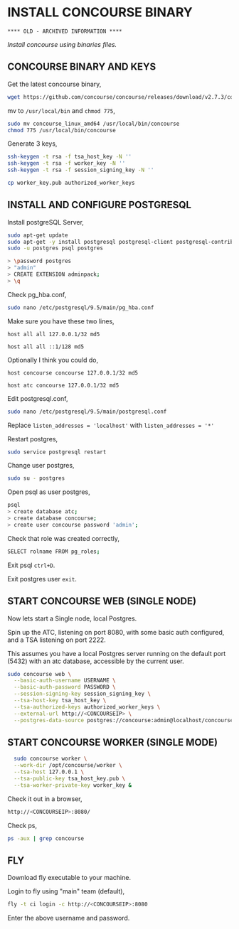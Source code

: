 # INSTALL CONCOURSE BINARY

```text
**** OLD - ARCHIVED INFORMATION ****
```

_Install concourse using binaries files._

## CONCOURSE BINARY AND KEYS

Get the latest concourse binary,

```bash
wget https://github.com/concourse/concourse/releases/download/v2.7.3/concourse_linux_amd64
```

mv to `/usr/local/bin` and `chmod 775`,

```bash
sudo mv concourse_linux_amd64 /usr/local/bin/concourse
chmod 775 /usr/local/bin/concourse
```

Generate 3 keys,

```bash
ssh-keygen -t rsa -f tsa_host_key -N ''
ssh-keygen -t rsa -f worker_key -N ''
ssh-keygen -t rsa -f session_signing_key -N ''
```

```bash
cp worker_key.pub authorized_worker_keys
```

## INSTALL AND CONFIGURE POSTGRESQL

Install postgreSQL Server,

```bash
sudo apt-get update
sudo apt-get -y install postgresql postgresql-client postgresql-contrib
sudo -u postgres psql postgres

> \password postgres
> "admin"
> CREATE EXTENSION adminpack;
> \q
```

Check pg_hba.conf,

```bash
sudo nano /etc/postgresql/9.5/main/pg_hba.conf
```

Make sure you have these two lines,

`host all all 127.0.0.1/32 md5`

`host all all ::1/128 md5`

Optionally I think you could do,

`host concourse concourse 127.0.0.1/32 md5`

`host atc concourse 127.0.0.1/32 md5`

Edit postgresql.conf,

```bash
sudo nano /etc/postgresql/9.5/main/postgresql.conf
```

Replace `listen_addresses = 'localhost'` with `listen_addresses = '*'`

Restart postgres,

```bash
sudo service postgresql restart
```

Change user postgres,

```bash
sudo su - postgres
```

Open psql as user postgres,

```bash
psql
> create database atc;
> create database concourse;
> create user concourse password 'admin';
```

Check that role was created correctly,

```bash
SELECT rolname FROM pg_roles;
```

Exit psql `ctrl+D`.

Exit postgres user `exit`.

## START CONCOURSE WEB (SINGLE NODE)

Now lets start a Single node, local Postgres.

Spin up the ATC, listening on port 8080, with some basic auth configured,
and a TSA listening on port 2222.

This assumes you have a local Postgres server running on the default port (5432)
with an atc database, accessible by the current user.

```bash
sudo concourse web \
  --basic-auth-username USERNAME \
  --basic-auth-password PASSWORD \
  --session-signing-key session_signing_key \
  --tsa-host-key tsa_host_key \
  --tsa-authorized-keys authorized_worker_keys \
  --external-url http://<CONCOURSEIP> \
  --postgres-data-source postgres://concourse:admin@localhost/concourse &
```

## START CONCOURSE WORKER (SINGLE MODE)

```bash
  sudo concourse worker \
  --work-dir /opt/concourse/worker \
  --tsa-host 127.0.0.1 \
  --tsa-public-key tsa_host_key.pub \
  --tsa-worker-private-key worker_key &
```

Check it out in a browser,

```bash
http://<CONCOURSEIP>:8080/
```

Check ps,

```bash
ps -aux | grep concourse
```

## FLY

Download fly executable to your machine.

Login to fly using "main" team (default),

```bash
fly -t ci login -c http://<CONCOURSEIP>:8080
```

Enter the above username and password.
